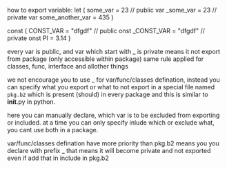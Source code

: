 how to export variable:
let (
    some_var = 23  // public var
    _some_var = 23  // private var
    some_another_var = 435
)

const (
    CONST_VAR = "dfgdf"  // public onst
    _CONST_VAR = "dfgdf"  // private onst
    PI = 3.14
)



every var is public, and var which start with _ is private means it not export from package (only accessible within package)
same rule applied for classes, func, interface and allother things

we not encourage you to use _ for var/func/classes defination, instead you can specify what you export or what to not export in a special file named `pkg.b2` which is present (should) in every package and this is similar to __init__.py in python.

here you can manually declare, which var is to be excluded from exporting or included. at a time you can only specify inlude which or exclude what, you cant use both in a package. 

var/func/classes defination have more priority than pkg.b2
means you you declare with prefix _ that means it will become private and not exported even if add that in include in pkg.b2



